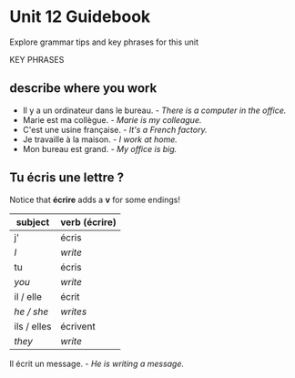 # Unit 12 Guidebook

Explore grammar tips and key phrases for this unit

KEY PHRASES

## describe where you work

* Il y a un ordinateur dans le bureau. - *There is a computer in the office.*
* Marie est ma collègue. - *Marie is my colleague.*
* C'est une usine française. - *It's a French factory.*
* Je travaille à la maison. - *I work at home.*
* Mon bureau est grand. - *My office is big.*

## Tu écris une lettre ?

Notice that **écrire** adds a **v** for some endings!

| subject | verb  (écrire)|
| ------- | ---- |
| j' | écris |
| *I* | *write* |
| tu | écris |
| *you* | *write* |
| il / elle | écrit |
| *he / she* | *writes* |
| ils / elles | écrivent |
| *they* | *write* |

Il écrit un message. - *He is writing a message.*

